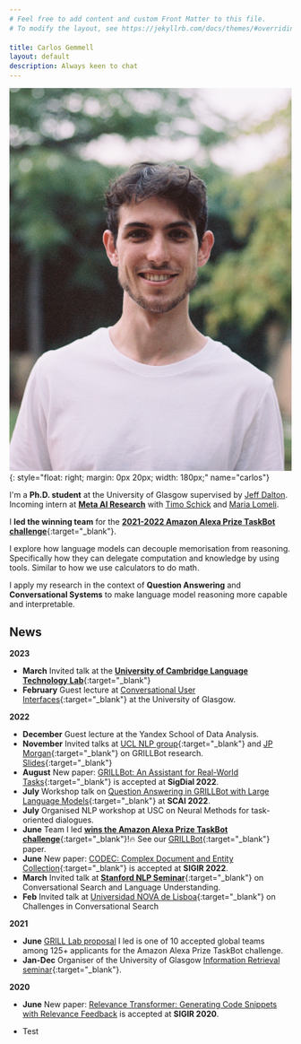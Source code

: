 ```yaml
---
# Feel free to add content and custom Front Matter to this file.
# To modify the layout, see https://jekyllrb.com/docs/themes/#overriding-theme-defaults

title: Carlos Gemmell
layout: default
description: Always keen to chat
---
```

![carlos_gemmell](static/images/carlos_small.jpeg){: style="float: right; margin: 0px 20px; width: 180px;" name="carlos"}

I'm a **Ph.D. student** at the University of Glasgow supervised by <a target="_blank" href="https://www.gla.ac.uk/schools/computing/staff/jeffdalton/">Jeff Dalton</a>. Incoming intern at <a target="_blank" href="https://www.gla.ac.uk/schools/computing/staff/jeffdalton/">__Meta AI Research__</a> with <a target="_blank" href="http://timoschick.com">Timo Schick</a> and <a target="_blank" href="https://mlomeli1.github.io">Maria Lomeli</a>.

I **led the winning team** for the [__2021-2022 Amazon Alexa Prize TaskBot challenge__](https://www.amazon.science/alexa-prize/three-top-performers-emerge-in-inaugural-alexa-prize-taskbot-challenge){:target="_blank"}.

I explore how language models can decouple memorisation from reasoning. Specifically how they can delegate computation and knowledge by using tools. Similar to how we use calculators to do math. 

I apply my research in the context of __Question Answering__ and __Conversational Systems__ to make language model reasoning more capable and interpretable.

## <span>News </span>

__2023__
* __March__ Invited talk at the [__University of Cambridge Language Technology Lab__](http://talks.cam.ac.uk/talk/index/198475){:target="_blank"}
* __February__ Guest lecture at [Conversational User Interfaces](https://www.gla.ac.uk/coursecatalogue/course/?code=COMPSCI5094){:target="_blank"} at the University of Glasgow.

__2022__
* __December__ Guest lecture at the Yandex School of Data Analysis.
* __November__ Invited talks at [UCL NLP group](https://twitter.com/wangxieric/status/1590379858001297409){:target="_blank"} and [JP Morgan](https://twitter.com/petrS42/status/1597623042045116418){:target="_blank"} on GRILLBot research. [Slides](/static/files/GRILLBot_Presentation.pdf){:target="_blank"}
* __August__ New paper: [GRILLBot: An Assistant for Real-World Tasks](https://2022.sigdial.org/accepted-papers-list/){:target="_blank"} is accepted at __SigDial 2022__.
* __July__ Workshop talk on [Question Answering in GRILLBot with Large Language Models](https://twitter.com/scai_workshop/status/1547926185513889793){:target="_blank"} at __SCAI 2022__.
* __July__ Organised NLP workshop at USC on Neural Methods for task-oriented dialogues.
* __June__ Team I led [__wins the Amazon Alexa Prize TaskBot challenge__](https://www.amazon.science/alexa-prize/three-top-performers-emerge-in-inaugural-alexa-prize-taskbot-challenge){:target="_blank"}!:fire: See our [GRILLBot](https://assets.amazon.science/0c/2c/f214256a43bba8d97ade42c56be0/grillbot-a-flexible-conversational-agent-for-solving-complex-real-world-tasks.pdf){:target="_blank"} paper.
* __June__ New paper: [CODEC: Complex Document and Entity Collection](https://arxiv.org/pdf/2205.04546.pdf){:target="_blank"} is accepted at __SIGIR 2022__.
* __March__ Invited talk at [__Stanford NLP Seminar__](https://nlp.stanford.edu/seminar/){:target="_blank"} on Conversational Search and Language Understanding. 
* __Feb__ Invited talk at [Universidad NOVA de Lisboa](https://www.unl.pt/en/research/research){:target="_blank"} on Challenges in Conversational Search

__2021__

* __June__ [GRILL Lab proposal](https://grilllab.ai/2021-05-26-alexa_announcement/) I led is one of 10 accepted global teams among 125+ applicants for the Amazon Alexa Prize TaskBot challenge.
* __Jan-Dec__ Organiser of the University of Glasgow [Information Retrieval seminar](https://www.gla.ac.uk/schools/computing/research/researchsections/ida-section/informationretrieval/#currentstaffandstudents){:target="_blank"}.

__2020__

* __June__ New paper: [Relevance Transformer: Generating Code Snippets with Relevance Feedback](https://dl.acm.org/doi/pdf/10.1145/3397271.3401215?casa_token=o8_jkcF4Vs0AAAAA:8Q_TG_H7fhbIE5mML8mzy9puYy-GJJJuPZTGxa-3pzXC9uG4iJBzpml97hWTo_2KE8bHeaxwQvZUTis) is accepted at __SIGIR 2020__.

* Test